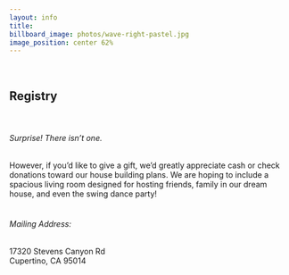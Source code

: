 ```yaml
---
layout: info
title: 
billboard_image: photos/wave-right-pastel.jpg
image_position: center 62%
---
```

<br> 

## Registry
<br>

###### Surprise! There isn’t one.  
However, if you’d like to give a gift, we’d greatly appreciate cash or check
donations toward our house building plans. We are hoping to include a spacious
living room designed for hosting friends, family in our dream house, and even
the swing dance party!  
<br>

###### Mailing Address: ######
17320 Stevens Canyon Rd  
Cupertino, CA 95014
